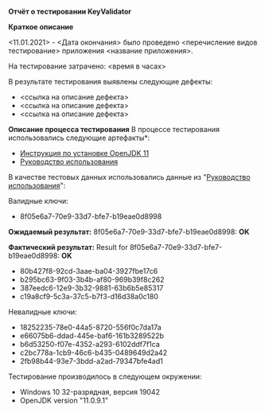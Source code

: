 <b>Отчёт о тестировании KeyValidator</b>
<p><b>Краткое описание</b>
<p><11.01.2021> - <Дата окончания> было проведено <перечисление видов тестирование> приложения <название приложения>.

<p>На тестирование затрачено: <время в часах>

В результате тестирования выявлены следующие дефекты:

* <ссылка на описание дефекта>
* <ссылка на описание дефекта>
* <ссылка на описание дефекта>

<b>Описание процесса тестирования</b>
В процессе тестирования использовались следующие артефакты*:

* <a href="https://github.com/netology-code/javaqa-homeworks/blob/master/intro/openjdk11-manual.md">Инструкция по установке OpenJDK 11</a>
* <a href="https://github.com/netology-code/javaqa-homeworks/blob/master/intro/user-manual.md">Руководство использования</a>


В качестве тестовых данных использовались данные из "<a href="https://github.com/netology-code/javaqa-homeworks/blob/master/intro/user-manual.md">Руководство использования</a>":

Валидные ключи:

* 8f05e6a7-70e9-33d7-bfe7-b19eae0d8998
<p><b>Ожидаемый результат:</b> 
8f05e6a7-70e9-33d7-bfe7-b19eae0d8998: <b>OK</b>
<p><b>Фактический результат:</b> 
Result for 8f05e6a7-70e9-33d7-bfe7-b19eae0d8998: <b>OK</b>

* 80b427f8-92cd-3aae-ba04-3927fbe17c6
* b295bc63-9f03-3b4b-af80-969b39f8c262
* 387eedc6-12e9-3b32-9881-63b6b5e85317
* c19a8cf9-5c3a-37c5-b7f3-d16d38a0c180

Невалидные ключи:

* 18252235-78e0-44a5-8720-556f0c7da17a
* e66075b6-ddad-445e-baf6-161b3289522b
* b6d53250-f07e-4352-a293-6102ddf7f1ca
* c2bc778a-1cb9-46c6-b435-0489649d2a42
* 2fb98b44-93e7-3bdd-a2ad-79347bfe4ad1

Тестирование производилось в следующем окружении:

* Windows 10 32-разрядная, версия 19042
* OpenJDK version "11.0.9.1"